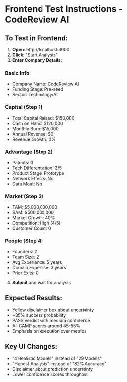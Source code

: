 # Frontend Test Instructions - CodeReview AI

## To Test in Frontend:

1. **Open**: http://localhost:3000
2. **Click**: "Start Analysis"
3. **Enter Company Details**:

### Basic Info
- Company Name: CodeReview AI
- Funding Stage: Pre-seed
- Sector: Technology/AI

### Capital (Step 1)
- Total Capital Raised: $150,000
- Cash on Hand: $120,000
- Monthly Burn: $15,000
- Annual Revenue: $0
- Revenue Growth: 0%

### Advantage (Step 2)
- Patents: 0
- Tech Differentiation: 3/5
- Product Stage: Prototype
- Network Effects: No
- Data Moat: No

### Market (Step 3)
- TAM: $5,000,000,000
- SAM: $500,000,000
- Market Growth: 40%
- Competition: High (4/5)
- Customer Count: 0

### People (Step 4)
- Founders: 2
- Team Size: 2
- Avg Experience: 5 years
- Domain Expertise: 3 years
- Prior Exits: 0

4. **Submit** and wait for analysis

## Expected Results:
- Yellow disclaimer box about uncertainty
- ~35% success probability
- PASS verdict with medium confidence
- All CAMP scores around 45-55%
- Emphasis on execution over metrics

## Key UI Changes:
- "4 Realistic Models" instead of "29 Models"
- "Honest Analysis" instead of "82% Accuracy"
- Disclaimer about prediction uncertainty
- Lower confidence scores throughout
